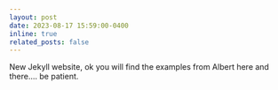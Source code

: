 ```yaml
---
layout: post
date: 2023-08-17 15:59:00-0400
inline: true
related_posts: false
---
```


New Jekyll website, ok you will find the examples from Albert here and there.... be patient.